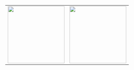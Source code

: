 <table width="100%">
  <tr>
    <td>
<img height="180em" src="https://github-readme-stats.vercel.app/api?username=manishjindal23&show_icons=true&hide_border=true&theme=prussian"/> </td>
 <td> <img height="180em" src="https://github-readme-stats.vercel.app/api/top-langs/?username=manishjindal123&show_icons=true&hide_border=true&layout=compact&langs_count=8&theme=prussian"/> </td>
  </tr>
 <table>
